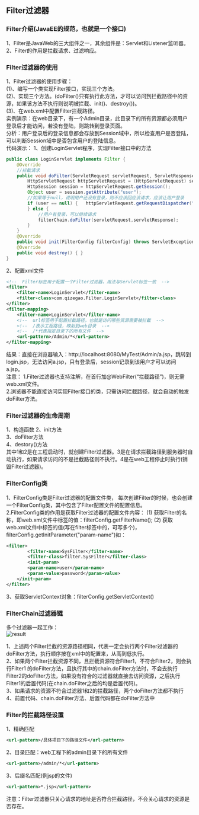 ## Filter过滤器
### Filter介绍(JavaEE的规范，也就是一个接口)
1、Filter是JavaWeb的三大组件之一，其余组件是：Servlet和Listener监听器。  
2、Filter的作用是拦截请求、过滤响应。  
### Filter过滤器的使用  
1、Filter过滤器的使用步骤：  
(1)、编写一个类实现Filter接口，实现三个方法。  
(2)、实现三个方法。(doFilter()只有执行此方法，才可以访问到拦截路径中的资源，如果该方法不执行则说明被拦截、init()、destroy())。  
(3)、在web.xml中配置Filter拦截路径。  
实例演示：在web目录下，有一个Admin目录，此目录下的所有资源都必须用户登录后才能访问，若没有登陆，则跳转到登录页面。  
分析：用户登录后的登录信息都会存放到Session域中，所以检查用户是否登陆，可以判断Session域中是否包含用户的登陆信息。  
代码演示：
1、创建LoginServlet程序，实现Filter接口中的方法
```java
public class LoginServlet implements Filter {
    @Override
    //拦截请求
    public void doFilter(ServletRequest servletRequest, ServletResponse servletResponse, FilterChain filterChain) throws IOException, ServletException {
        HttpServletRequest httpServletRequest = (HttpServletRequest) servletRequest;
        HttpSession session = httpServletRequest.getSession();
        Object user = session.getAttribute("user");
        //如果等于null，说明用户还没有登录，则不应该回应该请求，应该让用户登录
        if (user == null) {   httpServletRequest.getRequestDispatcher("/login.jsp").forward(servletRequest,servletResponse);
        } else {
            //用户有登录，可以继续请求
            filterChain.doFilter(servletRequest,servletResponse);
        }
    }
    @Override
    public void init(FilterConfig filterConfig) throws ServletException { }
    @Override
    public void destroy() { }
}
```
2、配置xml文件
```xml
<!--  Filter标签用于配置一个Filter过滤器，用法与Servlet标签一致  -->
<filter>
    <filter-name>LoginServlet</filter-name>
    <filter-class>com.qizegao.Filter.LoginServlet</filter-class>
</filter>
<filter-mapping>
    <filter-name>LoginServlet</filter-name>
    <!--  url标签用于配置拦截路径，也就是访问哪些资源需要被拦截  -->
    <!--  /表示工程路径，映射到web目录  -->
    <!--  /*代表指定目录下的所有文件  -->
    <url-pattern>/Admin/*</url-pattern>
</filter-mapping>
```  
结果：直接在浏览器输入：http://localhost:8080/MyTest/Admin/a.jsp，跳转到login.jsp，无法访问a.jsp，只有登录后，session记录到该用户才可以访问a.jsp。  
注意：
1.Filter过滤器也支持注解，在首行加@WebFilter(“拦截路径”)，则无需web.xml文件。  
2.浏览器不能直接访问实现Filter接口的类，只需访问拦截路径，就会自动的触发doFilter方法。   
### Filter过滤器的生命周期  
1、构造函数
2、init方法  
3、doFilter方法  
4、destory()方法  
其中1和2是在工程启动时，就创建Filter过滤器。3是在请求拦截路径到服务器时自动执行，如果请求访问的不是拦截路径则不执行。4是在web工程停止时执行(销毁Filter过滤器)。  
### FilterConfig类  
1、FilterConfig类是Filter过滤器的配置文件类， 每次创建Filter的时候，也会创建一个FilterConfig类，其中包含了Filter配置文件的配置信息。  
2.FilterConfig类的作用是获取Filter过滤器的配置文件内容：
(1) 获取Filter的名称，即web.xml文件中<filter-name>标签的值：filterConfig.getFilterName();
(2) 获取web.xml文件中标签的值(写在filter标签中的<filter-class>，可写多个)，filterConfig.getInitParameter("param-name")如：  
```xml
<filter>
        <filter-name>SysFilter</filter-name>
        <filter-class>filter.SysFilter</filter-class>
        <init-param>
        <param-name>user</param-name>
        <param-value>password</param-value>
    </init-param>
</filter>
```  
3、获取ServletContext对象：filterConfig.getServletContext()  
### FilterChain过滤器链  
多个过滤器一起工作：  
![result](https://static01.imgkr.com/temp/de1b4f9fcd524eb8bad80687143ec3c7.png)  

1、上述两个Filter拦截的资源路径相同，代表一定会执行两个Filter过滤器的doFilter方法，执行顺序按在xml中的配置来，从高到低执行。  
2、如果两个Filter拦截资源不同，且拦截资源符合Filter1，不符合Filter2，则会执行Filter1 的doFilter方法，且执行其中的chain.doFilter方法时，不会去执行Filter2的doFilter方法，如果没有符合的过滤器就直接去访问资源，之后执行Filter1的后置代码(在chain.doFilter之后的均是后置代码)。  
3、如果请求的资源不符合过滤器1和2的拦截路径，两个doFilter方法都不执行  
4、前置代码、chain.doFilter方法、后置代码都在doFilter方法中  
### Filter的拦截路径设置
1、精确匹配
```xml
<url-pattern>/具体项目下的路径文件</url-pattern>
```  
2、目录匹配：web工程下的admin目录下的所有文件  
```xml
<url-pattern>/admin/*</url-pattern>
```  
3、后缀名匹配(例jsp的文件)
```xml
<url-pattern>*.jsp</url-pattern>
```  
注意：Filter过滤器只关心请求的地址是否符合拦截路径，不会关心请求的资源是否存在。